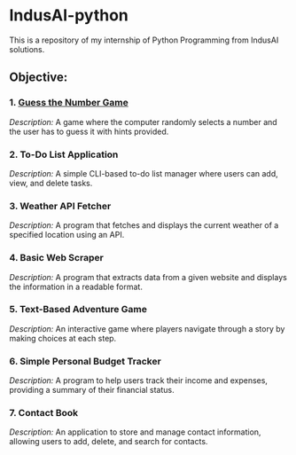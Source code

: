 # IndusAI-python
This is a repository of my internship of Python Programming from IndusAI solutions.

## Objective:

### 1. [Guess the Number Game](https://github.com/AtulPatel5670/IndusAI-python/blob/main/objective1GuessTheNoGame.py)

  _Description:_ A game where the computer randomly selects a number and the user has to guess it with hints provided.

### 2. To-Do List Application

  _Description:_ A simple CLI-based to-do list manager where users can add, view, and delete tasks.

### 3. Weather API Fetcher

  _Description:_ A program that fetches and displays the current weather of a specified location using an API.

### 4. Basic Web Scraper

  _Description:_ A program that extracts data from a given website and displays the information in a readable format.

### 5. Text-Based Adventure Game

  _Description:_ An interactive game where players navigate through a story by making choices at each step.

### 6. Simple Personal Budget Tracker

  _Description:_ A program to help users track their income and expenses, providing a summary of their financial status.

### 7. Contact Book

  _Description:_ An application to store and manage contact information, allowing users to add, delete, and search for contacts.
